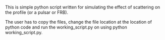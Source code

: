 This is simple python script written for simulating the effect of scattering on the profile (or a pulsar or FRB).

The user has to copy the files, change the file location at the location of python code and run the working_script.py on using python working_script.py. 



